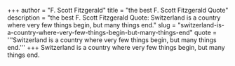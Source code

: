 +++
author = "F. Scott Fitzgerald"
title = "the best F. Scott Fitzgerald Quote"
description = "the best F. Scott Fitzgerald Quote: Switzerland is a country where very few things begin, but many things end."
slug = "switzerland-is-a-country-where-very-few-things-begin-but-many-things-end"
quote = '''Switzerland is a country where very few things begin, but many things end.'''
+++
Switzerland is a country where very few things begin, but many things end.
